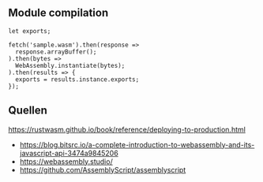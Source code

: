 ## Module compilation

```
let exports;

fetch('sample.wasm').then(response =>
  response.arrayBuffer();
).then(bytes =>
  WebAssembly.instantiate(bytes);
).then(results => {
  exports = results.instance.exports;
});
```

## Quellen
https://rustwasm.github.io/book/reference/deploying-to-production.html
- https://blog.bitsrc.io/a-complete-introduction-to-webassembly-and-its-javascript-api-3474a9845206
- https://webassembly.studio/
- https://github.com/AssemblyScript/assemblyscript